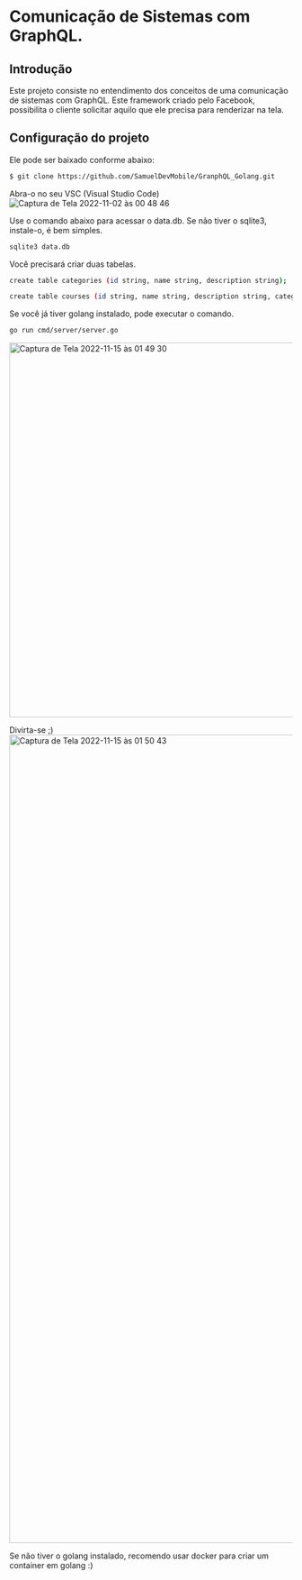 # Comunicação de Sistemas com GraphQL.

## Introdução
Este projeto consiste no entendimento dos conceitos de uma comunicação de sistemas com GraphQL. Este framework criado pelo Facebook, possibilita o cliente solicitar aquilo que ele precisa para renderizar na tela. 

## Configuração do projeto
Ele pode ser baixado conforme abaixo:
```sh
$ git clone https://github.com/SamuelDevMobile/GranphQL_Golang.git
```
Abra-o no seu VSC (Visual Studio Code)
![Captura de Tela 2022-11-02 às 00 48 46](https://user-images.githubusercontent.com/26841238/199391008-6f05552d-ef78-4e67-8206-2d5e123e1950.png)

Use o comando abaixo para acessar o data.db. Se não tiver o sqlite3, instale-o, é bem simples.
```sh
sqlite3 data.db
```
Você precisará criar duas tabelas.
```sh
create table categories (id string, name string, description string);
```
```sh
create table courses (id string, name string, description string, category_id string);
```
Se você já tiver golang instalado, pode executar o comando.
```sh
go run cmd/server/server.go
```
<img width="665" alt="Captura de Tela 2022-11-15 às 01 49 30" src="https://user-images.githubusercontent.com/26841238/201829124-839e9c8b-5567-4c06-a1d9-a6001a77d3c8.png">

Divirta-se ;)
<img width="1435" alt="Captura de Tela 2022-11-15 às 01 50 43" src="https://user-images.githubusercontent.com/26841238/201829250-f00f5ac5-6edb-49f6-a5de-e495602e75ae.png">

Se não tiver o golang instalado, recomendo usar docker para criar um container em golang :)
